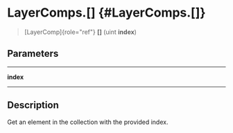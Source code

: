 LayerComps.\[\] {#LayerComps.[]}
===============

> [LayerComp]{role="ref"} **\[\]** (uint **index**)

Parameters
----------

  ----------- --
  **index**   
  ----------- --

Description
-----------

Get an element in the collection with the provided index.
